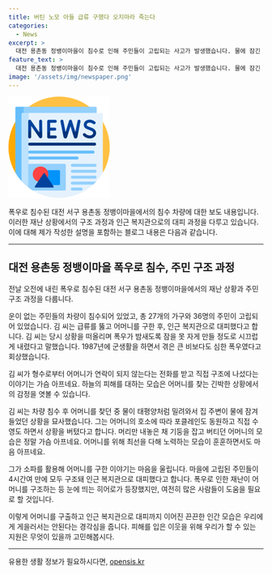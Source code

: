 ```yaml
---
title: 버틴 노모 아들 급류 구했다 오지마라 죽는다
categories:
  - News
excerpt: >
  대전 용촌동 정뱅이마을이 침수로 인해 주민들이 고립되는 사고가 발생했습니다. 물에 잠긴 마을에서 한 주민은 어머니를 구하기 위해 급류를 뚫고 허물어진 기둥을 잡고 버텨내는 이야기를 전했습니다. 27개 가구 주민 36명이 고립된 상황에서 어머니와 다른 이웃들을 구조한 사연은 마을 전체가 침수된 상황에 대한 경각심을 불러일으키고 있습니다. (단어 수: 62, 글자 수: 299)
feature_text: >
  대전 용촌동 정뱅이마을이 침수로 인해 주민들이 고립되는 사고가 발생했습니다. 물에 잠긴 마을에서 한 주민은 어머니를 구하기 위해 급류를 뚫고 허물어진 기둥을 잡고 버텨내는 이야기를 전했습니다. 27개 가구 주민 36명이 고립된 상황에서 어머니와 다른 이웃들을 구조한 사연은 마을 전체가 침수된 상황에 대한 경각심을 불러일으키고 있습니다. (단어 수: 62, 글자 수: 299)
image: '/assets/img/newspaper.png'
---
```


<p><img src="/assets/img/newspaper.png" alt="kimp 속보" /></p>

<p>폭우로 침수된 대전 서구 용촌동 정뱅이마을에서의 침수 차량에 대한 보도 내용입니다. 이러한 재난 상황에서의 구조 과정과 인근 복지관으로의 대피 과정을 다루고 있습니다. 이에 대해 제가 작성한 설명을 포함하는 블로그 내용은 다음과 같습니다.</p>

<hr />

<h2 data-ke-size="size26">대전 용촌동 정뱅이마을 폭우로 침수, 주민 구조 과정</h2>

<p data-ke-size="size16">전날 오전에 내린 폭우로 침수된 대전 서구 용촌동 정뱅이마을에서의 재난 상황과 주민 구조 과정을 다룹니다.</p>

<p>운이 없는 주민들의 차량이 침수되어 있었고, 총 27개의 가구와 36명의 주민이 고립되어 있었습니다. 김 씨는 급류를 뚫고 어머니를 구한 후, 인근 복지관으로 대피했다고 합니다. 김 씨는 당시 상황을 떠올리며 폭우가 밤새도록 잠을 못 자게 만들 정도로 시끄럽게 내렸다고 말했습니다. 1987년에 군생활을 하면서 겪은 큰 비보다도 심한 폭우였다고 회상했습니다.</p>

<p data-ke-size="size16">김 씨가 형수로부터 어머니가 연락이 되지 않는다는 전화를 받고 직접 구조에 나섰다는 이야기는 가슴 아프네요. 하늘의 피해를 대하는 모습은 어머니를 찾는 긴박한 상황에서의 감정을 엿볼 수 있습니다.</p>

<p>김 씨는 차량 침수 후 어머니를 찾던 중 물이 태평양처럼 밀려와서 집 주변이 물에 잠겨들었던 상황을 묘사했습니다. 그는 어머니의 호소에 따라 포클레인도 동원하고 직접 수영도 하면서 상황을 버텼다고 합니다. 머리만 내놓은 채 기둥을 잡고 버티던 어머니의 모습은 정말 가슴 아프네요. 어머니를 위해 최선을 다해 노력하는 모습이 훈훈하면서도 마음 아프네요.</p>

<p>그가 소파를 활용해 어머니를 구한 이야기는 마음을 울립니다. 마을에 고립된 주민들이 4시간여 만에 모두 구조돼 인근 복지관으로 대피했다고 합니다.
폭우로 인한 재난이 어머니를 구조하는 등 눈에 띄는 히어로가 등장했지만, 여전히 많은 사람들이 도움을 필요로 할 것입니다.</p>

<p data-ke-size="size16">이렇게 어머니를 구출하고 인근 복지관으로 대피까지 이어진 끈끈한 인간 모습은 우리에게 게을러서는 안된다는 경각심을 줍니다. 피해를 입은 이웃을 위해 우리가 할 수 있는 지원은 무엇이 있을까 고민해봅시다.</p>

<hr />
유용한 생활 정보가 필요하시다면, <a href="https://opensis.kr" rel="dofollow">opensis.kr</a>


